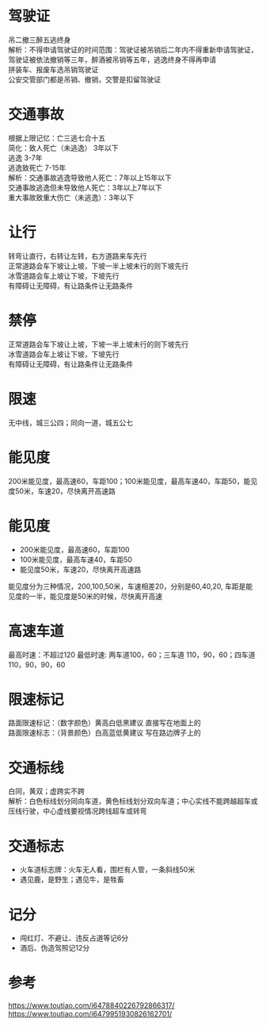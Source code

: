 # 驾驶证  
吊二撤三醉五逃终身  
解析：不得申请驾驶证的时间范围：驾驶证被吊销后二年内不得重新申请驾驶证，驾驶证被依法撤销等三年，醉酒被吊销等五年，逃逸终身不得再申请  
拼装车、报废车选吊销驾驶证  
公安交管部门都是吊销、撤销，交警是扣留驾驶证  
# 交通事故
根据上限记忆：亡三逃七合十五  
简化：致人死亡（未逃逸） 3年以下  
逃逸 3-7年  
逃逸致死亡 7-15年  
解析：交通事故逃逸导致他人死亡：7年以上15年以下  
交通事故逃逸但未导致他人死亡：3年以上7年以下  
重大事故致重大伤亡（未逃逸）：3年以下   

# 让行
转弯让直行，右转让左转，右方道路来车先行  
正常道路会车下坡让上坡，下坡一半上坡未行的则下坡先行  
冰雪道路会车上坡让下坡，下坡先行  
有障碍让无障碍，有让路条件让无路条件  

# 禁停  
正常道路会车下坡让上坡，下坡一半上坡未行的则下坡先行  
冰雪道路会车上坡让下坡，下坡先行  
有障碍让无障碍，有让路条件让无路条件  

# 限速  
无中线，城三公四；同向一道，城五公七  

# 能见度  
200米能见度，最高速60，车距100；100米能见度，最高车速40，车距50，能见度50米，车速20，尽快离开高速路

# 能见度  
  * 200米能见度，最高速60，车距100
  * 100米能见度，最高车速40，车距50
  * 能见度50米，车速20，尽快离开高速路

能见度分为三种情况，200,100,50米，车速相差20，分别是60,40,20, 车距是能见度的一半，能见度是50米的时候，尽快离开高速

# 高速车道
最高时速：不超过120
最低时速: 两车道100，60；三车道 110，90，60；四车道110，90，90，60

# 限速标记
路面限速标记：（数字颜色）黄高白低黑建议 直接写在地面上的  
路面限速标志：（背景颜色）白高蓝低黄建议 写在路边牌子上的  

# 交通标线  
白同，黄双；虚跨实不跨  
解析：白色标线划分同向车道，黄色标线划分双向车道；中心实线不能跨越超车或压线行驶，中心虚线要视情况跨线超车或转弯  

# 交通标志  
  * 火车道标志牌：火车无人看，围栏有人管，一条斜线50米
  * 遇见鹿，是野生；遇见牛，是牲畜
  
# 记分
  * 闯红灯、不避让、违反占道等记6分
  * 酒后、伪造驾照记12分
  

# 参考
https://www.toutiao.com/i6478840226792866317/  
https://www.toutiao.com/i6479951930826162701/  





